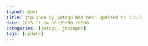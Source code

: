 ```yaml
---
layout: post
title: jtpinpon by jotego has been updated to 1.5.0
date: 2023-11-24 08:29:38 +0000
categories: [jotego, jtpinpon]
tags: [update]
---
```


